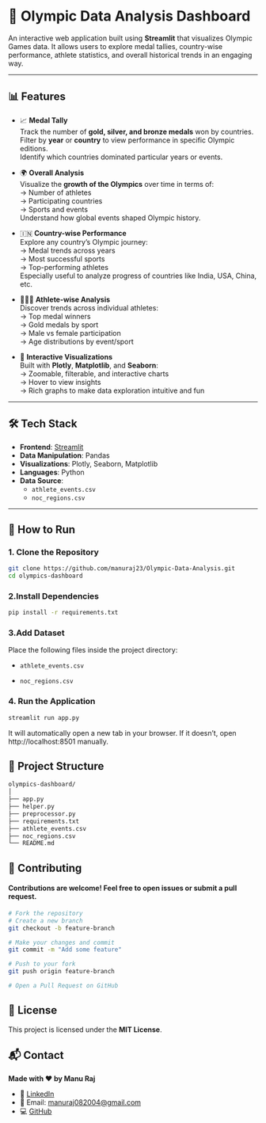 # 🏅 Olympic Data Analysis Dashboard

An interactive web application built using **Streamlit** that visualizes Olympic Games data. It allows users to explore medal tallies, country-wise performance, athlete statistics, and overall historical trends in an engaging way.

---

## 📊 Features

- 📈 **Medal Tally**  
  Track the number of **gold, silver, and bronze medals** won by countries.  
  Filter by **year** or **country** to view performance in specific Olympic editions.  
  Identify which countries dominated particular years or events.

- 🌍 **Overall Analysis**  
  Visualize the **growth of the Olympics** over time in terms of:  
  → Number of athletes  
  → Participating countries  
  → Sports and events  
  Understand how global events shaped Olympic history.

- 🇮🇳 **Country-wise Performance**  
  Explore any country’s Olympic journey:  
  → Medal trends across years  
  → Most successful sports  
  → Top-performing athletes  
  Especially useful to analyze progress of countries like India, USA, China, etc.

- 🧑‍🤝‍🧑 **Athlete-wise Analysis**  
  Discover trends across individual athletes:  
  → Top medal winners  
  → Gold medals by sport  
  → Male vs female participation  
  → Age distributions by event/sport

- 📌 **Interactive Visualizations**  
  Built with **Plotly**, **Matplotlib**, and **Seaborn**:  
  → Zoomable, filterable, and interactive charts  
  → Hover to view insights  
  → Rich graphs to make data exploration intuitive and fun

---

## 🛠️ Tech Stack

- **Frontend**: [Streamlit](https://streamlit.io/)
- **Data Manipulation**: Pandas
- **Visualizations**: Plotly, Seaborn, Matplotlib
- **Languages**: Python
- **Data Source**:
  - `athlete_events.csv`
  - `noc_regions.csv`

---

## 🚀 How to Run

### 1. Clone the Repository

```bash
git clone https://github.com/manuraj23/Olympic-Data-Analysis.git
cd olympics-dashboard
```

### 2.Install Dependencies
```bash
pip install -r requirements.txt
```
### 3.Add Dataset
 Place the following files inside the project directory:

 - `athlete_events.csv`

 - `noc_regions.csv`

### 4. Run the Application
 ```bash
 streamlit run app.py
```

It will automatically open a new tab in your browser. If it doesn’t, open http://localhost:8501 manually.


## 📁 Project Structure
```bash
olympics-dashboard/
│
├── app.py                  
├── helper.py              
├── preprocessor.py        
├── requirements.txt      
├── athlete_events.csv      
├── noc_regions.csv        
└── README.md             
```
## 🤝 Contributing
#### Contributions are welcome! Feel free to open issues or submit a pull request.
```bash
# Fork the repository
# Create a new branch
git checkout -b feature-branch

# Make your changes and commit
git commit -m "Add some feature"

# Push to your fork
git push origin feature-branch

# Open a Pull Request on GitHub
```

## 🧾 License

This project is licensed under the **MIT License**.


## 📬 Contact

**Made with ❤️ by Manu Raj**

- 🔗 [LinkedIn](https://www.linkedin.com/in/manu-raj-dev)  
- 📧 Email: [manuraj082004@gmail.com](mailto:manuraj082004@gmail.com)  
- 💻 [GitHub](https://github.com/manuraj23)


